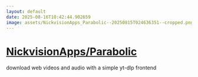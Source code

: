 ```yaml
---
layout: default
date: 2025-08-16T10:42:44.902659
image: assets/NickvisionApps_Parabolic--20250815T024636351--cropped.png
---
```


# [NickvisionApps/Parabolic](https://github.com/NickvisionApps/Parabolic)

download web videos and audio with a simple yt-dlp frontend
